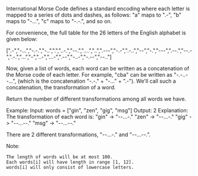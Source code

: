International Morse Code defines a standard encoding where each letter is mapped to a series of dots and dashes, as follows: &quot;a&quot; maps to &quot;.-&quot;, &quot;b&quot; maps to &quot;-...&quot;, &quot;c&quot; maps to &quot;-.-.&quot;, and so on.

For convenience, the full table for the 26 letters of the English alphabet is given below:


[&quot;.-&quot;,&quot;-...&quot;,&quot;-.-.&quot;,&quot;-..&quot;,&quot;.&quot;,&quot;..-.&quot;,&quot;--.&quot;,&quot;....&quot;,&quot;..&quot;,&quot;.---&quot;,&quot;-.-&quot;,&quot;.-..&quot;,&quot;--&quot;,&quot;-.&quot;,&quot;---&quot;,&quot;.--.&quot;,&quot;--.-&quot;,&quot;.-.&quot;,&quot;...&quot;,&quot;-&quot;,&quot;..-&quot;,&quot;...-&quot;,&quot;.--&quot;,&quot;-..-&quot;,&quot;-.--&quot;,&quot;--..&quot;]

Now, given a list of words, each word can be written as a concatenation of the Morse code of each letter. For example, &quot;cba&quot; can be written as &quot;-.-..--...&quot;, (which is the concatenation &quot;-.-.&quot; + &quot;-...&quot; + &quot;.-&quot;). We&#39;ll call such a concatenation, the transformation&nbsp;of a word.

Return the number of different transformations among all words we have.


Example:
Input: words = [&quot;gin&quot;, &quot;zen&quot;, &quot;gig&quot;, &quot;msg&quot;]
Output: 2
Explanation: 
The transformation of each word is:
&quot;gin&quot; -&gt; &quot;--...-.&quot;
&quot;zen&quot; -&gt; &quot;--...-.&quot;
&quot;gig&quot; -&gt; &quot;--...--.&quot;
&quot;msg&quot; -&gt; &quot;--...--.&quot;

There are 2 different transformations, &quot;--...-.&quot; and &quot;--...--.&quot;.


Note:


	The length of words will be at most 100.
	Each words[i] will have length in range [1, 12].
	words[i] will only consist of lowercase letters.

